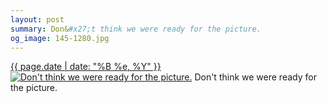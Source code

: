 ```yaml
---
layout: post
summary: Don&#x27;t think we were ready for the picture.
og_image: 145-1280.jpg
---
```


<p>
  <time><a href="/145">{{ page.date | date: "%B %e, %Y" }}</a></time>
  <a href="/145"><img src="{{ site.assets_url }}/145-640.jpg" srcset="{{ site.assets_url }}/145-1280.jpg 1280w, {{ site.assets_url }}/145-960.jpg 960w, {{ site.assets_url }}/145-640.jpg 640w, {{ site.assets_url }}/145-320.jpg 320w" sizes="(min-width: 700px) 50vw, calc(100vw - 2rem)" alt="Don&#x27;t think we were ready for the picture." /></a>
  <span>Don&#x27;t think we were ready for the picture.</span>
</p>
